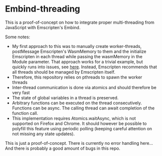 # Embind-threading

This is a proof-of-concept on how to integrate proper multi-threading from JavaScript with Emscripten's Embind.

Some notes:

- My first approach to this was to manually create worker-threads, postMessage Emscripten's WasmMemory to them and the initialize Emscripten in each thread while passing the wasmMemory in the Module parameter. That approach works for a trivial example, but quickly runs into issues, see [here](https://github.com/emscripten-core/emscripten/issues/17372). Instead, Emscripten recommends that all threads should be managed by Emscripten itself.
- Therefore, this repository relies on pthreads to spawn the worker threads
- Inter-thread communication is done via atomics and should therefore be very fast
- The state of global variables in a thread is preserved.
- Arbitrary functions can be executed on the thread consecutively. Functions can be async. The calling thread can await completion of the function call.
- This implementation requires Atomics.waitAsync, which is not supported on Firefox and Chrome. It should however be possible to polyfill this feature using periodic polling (keeping careful attention on not missing any state updates).

This is just a proof-of-concept. There is currently no error handling here... And there is probably a good amount of bugs in this repo.
